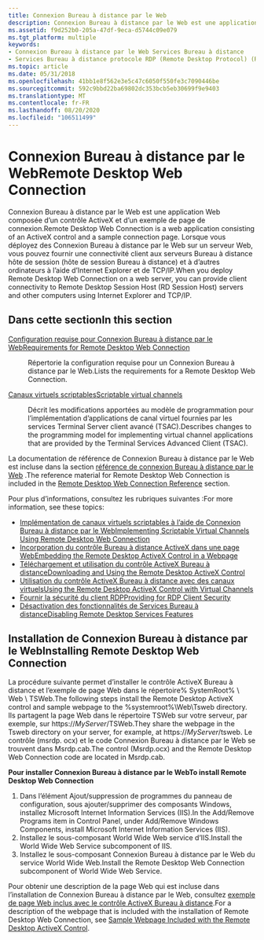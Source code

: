 ```yaml
---
title: Connexion Bureau à distance par le Web
description: Connexion Bureau à distance par le Web est une application Web composée d’un contrôle ActiveX et d’un exemple de page de connexion.
ms.assetid: f9d252b0-205a-47df-9eca-d5744c09e079
ms.tgt_platform: multiple
keywords:
- Connexion Bureau à distance par le Web Services Bureau à distance
- Services Bureau à distance protocole RDP (Remote Desktop Protocol) (RDP), Connexion Bureau à distance par le Web vue d’ensemble
ms.topic: article
ms.date: 05/31/2018
ms.openlocfilehash: 41bb1e8f562e3e5c47c6050f550fe3c7090446be
ms.sourcegitcommit: 592c9bbd22ba69802dc353bcb5eb30699f9e9403
ms.translationtype: MT
ms.contentlocale: fr-FR
ms.lasthandoff: 08/20/2020
ms.locfileid: "106511499"
---
```

# <a name="remote-desktop-web-connection"></a><span data-ttu-id="4511f-105">Connexion Bureau à distance par le Web</span><span class="sxs-lookup"><span data-stu-id="4511f-105">Remote Desktop Web Connection</span></span>

<span data-ttu-id="4511f-106">Connexion Bureau à distance par le Web est une application Web composée d’un contrôle ActiveX et d’un exemple de page de connexion.</span><span class="sxs-lookup"><span data-stu-id="4511f-106">Remote Desktop Web Connection is a web application consisting of an ActiveX control and a sample connection page.</span></span> <span data-ttu-id="4511f-107">Lorsque vous déployez des Connexion Bureau à distance par le Web sur un serveur Web, vous pouvez fournir une connectivité client aux serveurs Bureau à distance hôte de session (hôte de session Bureau à distance) et à d’autres ordinateurs à l’aide d’Internet Explorer et de TCP/IP.</span><span class="sxs-lookup"><span data-stu-id="4511f-107">When you deploy Remote Desktop Web Connection on a web server, you can provide client connectivity to Remote Desktop Session Host (RD Session Host) servers and other computers using Internet Explorer and TCP/IP.</span></span>

## <a name="in-this-section"></a><span data-ttu-id="4511f-108">Dans cette section</span><span class="sxs-lookup"><span data-stu-id="4511f-108">In this section</span></span>

<dl> <dt>

[<span data-ttu-id="4511f-109">Configuration requise pour Connexion Bureau à distance par le Web</span><span class="sxs-lookup"><span data-stu-id="4511f-109">Requirements for Remote Desktop Web Connection</span></span>](requirements-for-remote-desktop-web-connection.md)
</dt> <dd>

<span data-ttu-id="4511f-110">Répertorie la configuration requise pour un Connexion Bureau à distance par le Web.</span><span class="sxs-lookup"><span data-stu-id="4511f-110">Lists the requirements for a Remote Desktop Web Connection.</span></span>

</dd> <dt>

[<span data-ttu-id="4511f-111">Canaux virtuels scriptables</span><span class="sxs-lookup"><span data-stu-id="4511f-111">Scriptable virtual channels</span></span>](scriptable-virtual-channels.md)
</dt> <dd>

<span data-ttu-id="4511f-112">Décrit les modifications apportées au modèle de programmation pour l’implémentation d’applications de canal virtuel fournies par les services Terminal Server client avancé (TSAC).</span><span class="sxs-lookup"><span data-stu-id="4511f-112">Describes changes to the programming model for implementing virtual channel applications that are provided by the Terminal Services Advanced Client (TSAC).</span></span>

</dd> </dl>

<span data-ttu-id="4511f-113">La documentation de référence de Connexion Bureau à distance par le Web est incluse dans la section [référence de connexion Bureau à distance par le Web](remote-desktop-web-connection-reference.md) .</span><span class="sxs-lookup"><span data-stu-id="4511f-113">The reference material for Remote Desktop Web Connection is included in the [Remote Desktop Web Connection Reference](remote-desktop-web-connection-reference.md) section.</span></span>

<span data-ttu-id="4511f-114">Pour plus d’informations, consultez les rubriques suivantes :</span><span class="sxs-lookup"><span data-stu-id="4511f-114">For more information, see these topics:</span></span>

-   [<span data-ttu-id="4511f-115">Implémentation de canaux virtuels scriptables à l’aide de Connexion Bureau à distance par le Web</span><span class="sxs-lookup"><span data-stu-id="4511f-115">Implementing Scriptable Virtual Channels Using Remote Desktop Web Connection</span></span>](implementing-scriptable-virtual-channels-using-remote-desktop-web-connection.md)
-   [<span data-ttu-id="4511f-116">Incorporation du contrôle Bureau à distance ActiveX dans une page Web</span><span class="sxs-lookup"><span data-stu-id="4511f-116">Embedding the Remote Desktop ActiveX Control in a Webpage</span></span>](embedding-the-remote-desktop-activex-control-in-a-web-page.md)
-   <span data-ttu-id="4511f-117">[Téléchargement et utilisation du contrôle ActiveX Bureau à distance](/previous-versions//aa380808(v=vs.85))</span><span class="sxs-lookup"><span data-stu-id="4511f-117">[Downloading and Using the Remote Desktop ActiveX Control](/previous-versions//aa380808(v=vs.85))</span></span>
-   [<span data-ttu-id="4511f-118">Utilisation du contrôle ActiveX Bureau à distance avec des canaux virtuels</span><span class="sxs-lookup"><span data-stu-id="4511f-118">Using the Remote Desktop ActiveX Control with Virtual Channels</span></span>](using-the-remote-desktop-activex-control-with-virtual-channels.md)
-   [<span data-ttu-id="4511f-119">Fournir la sécurité du client RDP</span><span class="sxs-lookup"><span data-stu-id="4511f-119">Providing for RDP Client Security</span></span>](providing-for-rdp-client-security.md)
-   [<span data-ttu-id="4511f-120">Désactivation des fonctionnalités de Services Bureau à distance</span><span class="sxs-lookup"><span data-stu-id="4511f-120">Disabling Remote Desktop Services Features</span></span>](disabling-terminal-services-features.md)

## <a name="installing-remote-desktop-web-connection"></a><span data-ttu-id="4511f-121">Installation de Connexion Bureau à distance par le Web</span><span class="sxs-lookup"><span data-stu-id="4511f-121">Installing Remote Desktop Web Connection</span></span>

<span data-ttu-id="4511f-122">La procédure suivante permet d’installer le contrôle ActiveX Bureau à distance et l’exemple de page Web dans le répertoire% SystemRoot% \\ Web \\ TSWeb.</span><span class="sxs-lookup"><span data-stu-id="4511f-122">The following steps install the Remote Desktop ActiveX control and sample webpage to the %systemroot%\\Web\\Tsweb directory.</span></span> <span data-ttu-id="4511f-123">Ils partagent la page Web dans le répertoire TSWeb sur votre serveur, par exemple, sur https://*MyServer*/TSWeb.</span><span class="sxs-lookup"><span data-stu-id="4511f-123">They share the webpage in the Tsweb directory on your server, for example, at https://*MyServer*/tsweb.</span></span> <span data-ttu-id="4511f-124">Le contrôle (msrdp. ocx) et le code Connexion Bureau à distance par le Web se trouvent dans Msrdp.cab.</span><span class="sxs-lookup"><span data-stu-id="4511f-124">The control (Msrdp.ocx) and the Remote Desktop Web Connection code are located in Msrdp.cab.</span></span>

<span data-ttu-id="4511f-125">**Pour installer Connexion Bureau à distance par le Web**</span><span class="sxs-lookup"><span data-stu-id="4511f-125">**To install Remote Desktop Web Connection**</span></span>

1.  <span data-ttu-id="4511f-126">Dans l’élément Ajout/suppression de programmes du panneau de configuration, sous ajouter/supprimer des composants Windows, installez Microsoft Internet Information Services (IIS).</span><span class="sxs-lookup"><span data-stu-id="4511f-126">In the Add/Remove Programs item in Control Panel, under Add/Remove Windows Components, install Microsoft Internet Information Services (IIS).</span></span>
2.  <span data-ttu-id="4511f-127">Installez le sous-composant World Wide Web service d’IIS.</span><span class="sxs-lookup"><span data-stu-id="4511f-127">Install the World Wide Web Service subcomponent of IIS.</span></span>
3.  <span data-ttu-id="4511f-128">Installez le sous-composant Connexion Bureau à distance par le Web du service World Wide Web.</span><span class="sxs-lookup"><span data-stu-id="4511f-128">Install the Remote Desktop Web Connection subcomponent of World Wide Web Service.</span></span>

<span data-ttu-id="4511f-129">Pour obtenir une description de la page Web qui est incluse dans l’installation de Connexion Bureau à distance par le Web, consultez [exemple de page Web inclus avec le contrôle ActiveX Bureau à distance](sample-web-page-included-with-the-remote-desktop-activex-control.md).</span><span class="sxs-lookup"><span data-stu-id="4511f-129">For a description of the webpage that is included with the installation of Remote Desktop Web Connection, see [Sample Webpage Included with the Remote Desktop ActiveX Control](sample-web-page-included-with-the-remote-desktop-activex-control.md).</span></span>

 

 